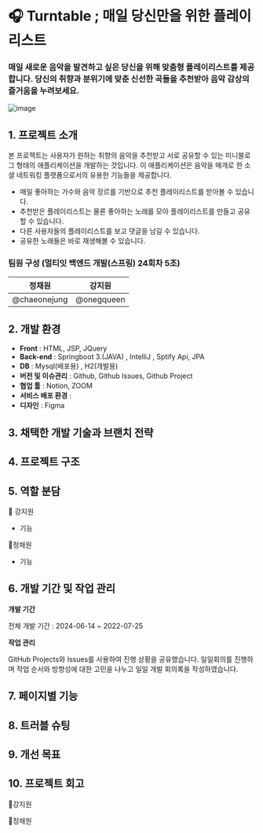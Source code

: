 # 🎧 Turntable ; 매일 당신만을 위한 플레이리스트
### 매일 새로운 음악을 발견하고 싶은 당신을 위해 맞춤형 플레이리스트를 제공합니다. 당신의 취향과 분위기에 맞춘 신선한 곡들을 추천받아 음악 감상의 즐거움을 누려보세요.
![image](https://github.com/user-attachments/assets/9e553810-402c-4055-b895-1f998020481a)


## 1. 프로젝트 소개
  본 프로젝트는 사용자가 원하는 취향의 음악을 추천받고 서로 공유할 수 있는 미니블로그 형태의 애플리케이션을 개발하는 것입니다. 
  이 애플리케이션은 음악을 매개로 한 소셜 네트워킹 플랫폼으로서의 유용한 기능들을 제공합니다.
  - 매일 좋아하는 가수와 음악 장르를 기반으로 추천 플레이리스트를 받아볼 수 있습니다.
  - 추천받은 플레이리스트는 물론 좋아하는 노래를 모아 플레이리스트를 만들고 공유할 수 있습니다.
  - 다른 사용자들의 플레이리스트를 보고 댓글을 남길 수 있습니다.
  - 공유한 노래들은 바로 재생해볼 수 있습니다.

  ### 팀원 구성 (멀티잇 백엔드 개발(스프링) 24회차 5조)
  | 정채원 | 강지원 |
  | :--------: | :--------: |
  |   @chaeonejung    |      @onegqueen      |

## 2. 개발 환경
- **Front** : HTML, JSP, JQuery
- **Back-end** : Springboot 3.(JAVA) , IntelliJ , Sptify Api, JPA
- **DB** : Mysql(배포용) , H2(개발용)
- **버전 및 이슈관리** : Github, Github Issues, Github Project
- **협업 툴** : Notion, ZOOM
- **서비스 배포 환경** : 
- **디자인** : Figma

## 3. 채택한 개발 기술과 브랜치 전략

## 4. 프로젝트 구조

## 5. 역할 분담
🎀 강지원
- 기능
  
💩정채원
- 기능

## 6. 개발 기간 및 작업 관리
**개발 기간**
  
  전체 개발 기간 : 2024-06-14 ~ 2022-07-25

**작업 관리**
  
  GitHub Projects와 Issues를 사용하여 진행 상황을 공유했습니다.
  일일회의를 진행하며 작업 순서와 방향성에 대한 고민을 나누고 일일 개발 회의록을 작성하였습니다.

## 7. 페이지별 기능

## 8. 트러블 슈팅

## 9. 개선 목표

## 10. 프로젝트 회고
🎀강지원

💩정채원
